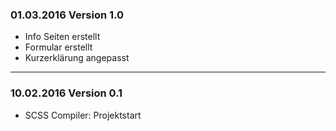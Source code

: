 
### 01.03.2016 Version 1.0 ###


- Info Seiten erstellt
- Formular erstellt
- Kurzerklärung angepasst

___

### 10.02.2016 Version 0.1 ###

- SCSS Compiler: Projektstart
